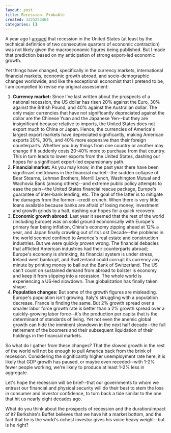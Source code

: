 ```yaml
---
layout: post
title: Recession--Probable
created: 1225253464
categories: []
---
```

A year ago I <a href="http://dailycow.org/node/96">argued</a> that recession in the United States (at least by the technical definition of two consecutive quarters of economic contraction) was not likely given the macroeconomic figures being published. But I made that prediction based on my anticipation of strong export-led economic growth.

Yet things have changed, specifically in the currency markets, international financial markets, economic growth abroad, and socio-demographic changes worldwide, and like the exceptional economist that I pretend to be, I am compelled to revise my original assessment:
<ol>
<li><strong>Currency market:</strong> Since I've last written about the prospects of a national recession, the US dollar has risen 20% against the Euro, 30% against the British Pound, and 40% against the Australian dollar. The only major currencies that have not significantly depreciated against the dollar are the Chinese Yuan and the Japanese Yen--but they are insignificant because relative to imports, the United States does not export much to China or Japan. Hence, the currencies of America's largest export markets have depreciated significantly, making American exports 20%, 30%, and 40% more expensive than their foreign counterparts. Whether you buy things from one country or another may change if it suddenly costs 20-40% more to purchase from that country. This in turn leads to lower exports from the United States, dashing our hopes for a significant export-led expansionary path.</li>
<li><strong>Financial market:</strong> As you may know, in the past year there have been significant meltdowns in the financial market--the sudden collapse of Bear Stearns, Lehman Brothers, Merrill Lynch, Washington Mutual and Wachovia Bank (among others)--and extreme public policy attempts to ease the pain--the United States financial rescue package, Europe's guarantee of inter-bank lending, etc. The goal of the latter is to mitigate the damages from the former--credit crunch. When there is very little loans available because banks are afraid of losing money, investment and growth grinds to a halt, dashing our hopes for a quick recovery.</li>
<li><strong>Economic growth abroad:</strong> Last year it seemed that the rest of the world (including Europe) was on solid ground economically with Europe's primary fear being inflation, China's economy zipping ahead at 12% a year, and Japan finally crawling out of its Lost Decade--the problems in the world seemed confined to America's real estate and construction industries. But we were quickly proven wrong. The financial debacles that afflicted American industries had their counterparts abroad; Europe's economy is shrinking, its financial system is under stress, Ireland went bankrupt, and Switzerland could corrupt its currency any minute by printing money to bail out the Bank of Switzerland. The US can't count on sustained demand from abroad to bolster is economy and keep it from slipping into a recession. The whole world is experiencing a US-led slowdown. True globalization has finally taken shape.</li>
<li><strong>Population changes:</strong> But some of the growth figures are misleading. Europe's population isn't growing. Italy's struggling with a population decrease. France is finding the same. But 2% growth spread over a smaller labor force growth rate is better than a 2% growth spread over a quickly-growing labor force--it's the production per capita that is the determinant of standards of living. Yet not even the anemic global growth can hide the imminent slowdown in the next half decade--the full retirement of the boomers and their subsequent liquidation of their holdings in the financial markets.</li>
</ol>
So what do I gather from these changes? That the slowed growth in the rest of the world will not be enough to pull America back from the brink of recession. Considering the significantly higher unemployment rate here, it is likely that GDP growth has paused, or maybe even receded--with 1-2% fewer people working, we're likely to produce at least 1-2% less in aggregate.

Let's hope the recession will be brief--that our governments to whom we entrust our financial and physical security will do their best to stem the loss in consumer and investor confidence, to turn back a tide similar to the one that hit us nearly eight decades ago.

What do you think about the prospects of recession and the duration/impact of it? Berkshire's Buffet believes that we have hit a market bottom, and the fact that he is the world's richest investor gives his voice heavy weight--but is he right?
